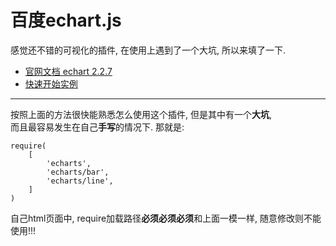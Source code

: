 百度echart.js
===  
感觉还不错的可视化的插件, 在使用上遇到了一个大坑, 所以来填了一下.  
* [官网文档 echart 2.2.7](http://echarts.baidu.com/echarts2/doc/doc.html#实例方法)  
* [快速开始实例](http://echarts.baidu.com/echarts2/doc/start.html)  

***
按照上面的方法很快能熟悉怎么使用这个插件, 但是其中有一个**大坑**,  
而且最容易发生在自己**手写**的情况下. 那就是:  

    require(
        [
            'echarts',
            'echarts/bar',
            'echarts/line',
        ]
    )

自己html页面中, require加载路径**必须必须必须**和上面一模一样, 随意修改则不能使用!!!